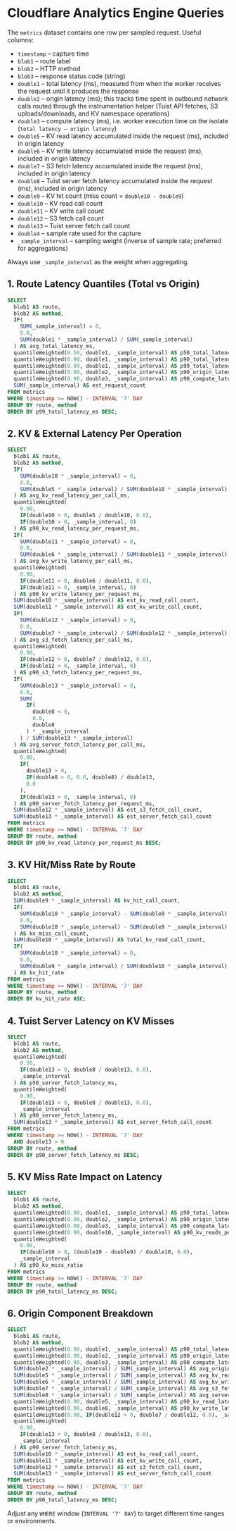 # Cloudflare Analytics Engine Queries

The `metrics` dataset contains one row per sampled request. Useful columns:
- `timestamp` – capture time
- `blob1` – route label
- `blob2` – HTTP method
- `blob3` – response status code (string)
- `double1` – total latency (ms), measured from when the worker receives the request until it produces the response
- `double2` – origin latency (ms); this tracks time spent in outbound network calls routed through the instrumentation helper (Tuist API fetches, S3 uploads/downloads, and KV namespace operations)
- `double3` – compute latency (ms), i.e. worker execution time on the isolate (`total latency – origin latency`)
- `double5` – KV read latency accumulated inside the request (ms), included in origin latency
- `double6` – KV write latency accumulated inside the request (ms), included in origin latency
- `double7` – S3 fetch latency accumulated inside the request (ms), included in origin latency
- `double8` – Tuist server fetch latency accumulated inside the request (ms), included in origin latency
- `double9` – KV hit count (miss count = `double10 - double9`)
- `double10` – KV read call count
- `double11` – KV write call count
- `double12` – S3 fetch call count
- `double13` – Tuist server fetch call count
- `double4` – sample rate used for the capture
- `_sample_interval` – sampling weight (inverse of sample rate; preferred for aggregations)

Always use `_sample_interval` as the weight when aggregating.

## 1. Route Latency Quantiles (Total vs Origin)
```sql
SELECT
  blob1 AS route,
  blob2 AS method,
  IF(
    SUM(_sample_interval) = 0,
    0.0,
    SUM(double1 * _sample_interval) / SUM(_sample_interval)
  ) AS avg_total_latency_ms,
  quantileWeighted(0.50, double1, _sample_interval) AS p50_total_latency_ms,
  quantileWeighted(0.90, double1, _sample_interval) AS p90_total_latency_ms,
  quantileWeighted(0.99, double1, _sample_interval) AS p99_total_latency_ms,
  quantileWeighted(0.90, double2, _sample_interval) AS p90_origin_latency_ms,
  quantileWeighted(0.90, double3, _sample_interval) AS p90_compute_latency_ms,
  SUM(_sample_interval) AS est_request_count
FROM metrics
WHERE timestamp >= NOW() - INTERVAL '7' DAY
GROUP BY route, method
ORDER BY p99_total_latency_ms DESC;
```

## 2. KV & External Latency Per Operation
```sql
SELECT
  blob1 AS route,
  blob2 AS method,
  IF(
    SUM(double10 * _sample_interval) = 0,
    0.0,
    SUM(double5 * _sample_interval) / SUM(double10 * _sample_interval)
  ) AS avg_kv_read_latency_per_call_ms,
  quantileWeighted(
    0.90,
    IF(double10 > 0, double5 / double10, 0.0),
    IF(double10 > 0, _sample_interval, 0)
  ) AS p90_kv_read_latency_per_request_ms,
  IF(
    SUM(double11 * _sample_interval) = 0,
    0.0,
    SUM(double6 * _sample_interval) / SUM(double11 * _sample_interval)
  ) AS avg_kv_write_latency_per_call_ms,
  quantileWeighted(
    0.90,
    IF(double11 > 0, double6 / double11, 0.0),
    IF(double11 > 0, _sample_interval, 0)
  ) AS p90_kv_write_latency_per_request_ms,
  SUM(double10 * _sample_interval) AS est_kv_read_call_count,
  SUM(double11 * _sample_interval) AS est_kv_write_call_count,
  IF(
    SUM(double12 * _sample_interval) = 0,
    0.0,
    SUM(double7 * _sample_interval) / SUM(double12 * _sample_interval)
  ) AS avg_s3_fetch_latency_per_call_ms,
  quantileWeighted(
    0.90,
    IF(double12 > 0, double7 / double12, 0.0),
    IF(double12 > 0, _sample_interval, 0)
  ) AS p90_s3_fetch_latency_per_request_ms,
  IF(
    SUM(double13 * _sample_interval) = 0,
    0.0,
    SUM(
      IF(
        double8 < 0,
        0.0,
        double8
      ) * _sample_interval
    ) / SUM(double13 * _sample_interval)
  ) AS avg_server_fetch_latency_per_call_ms,
  quantileWeighted(
    0.90,
    IF(
      double13 > 0,
      IF(double8 < 0, 0.0, double8) / double13,
      0.0
    ),
    IF(double13 > 0, _sample_interval, 0)
  ) AS p90_server_fetch_latency_per_request_ms,
  SUM(double12 * _sample_interval) AS est_s3_fetch_call_count,
  SUM(double13 * _sample_interval) AS est_server_fetch_call_count
FROM metrics
WHERE timestamp >= NOW() - INTERVAL '7' DAY
GROUP BY route, method
ORDER BY p90_kv_read_latency_per_request_ms DESC;
```

## 3. KV Hit/Miss Rate by Route
```sql
SELECT
  blob1 AS route,
  blob2 AS method,
  SUM(double9 * _sample_interval) AS kv_hit_call_count,
  IF(
    SUM(double10 * _sample_interval) - SUM(double9 * _sample_interval) < 0,
    0.0,
    SUM(double10 * _sample_interval) - SUM(double9 * _sample_interval)
  ) AS kv_miss_call_count,
  SUM(double10 * _sample_interval) AS total_kv_read_call_count,
  IF(
    SUM(double10 * _sample_interval) = 0,
    0.0,
    SUM(double9 * _sample_interval) / SUM(double10 * _sample_interval)
  ) AS kv_hit_rate
FROM metrics
WHERE timestamp >= NOW() - INTERVAL '7' DAY
GROUP BY route, method
ORDER BY kv_hit_rate ASC;
```

## 4. Tuist Server Latency on KV Misses
```sql
SELECT
  blob1 AS route,
  blob2 AS method,
  quantileWeighted(
    0.50,
    IF(double13 > 0, double8 / double13, 0.0),
    _sample_interval
  ) AS p50_server_fetch_latency_ms,
  quantileWeighted(
    0.90,
    IF(double13 > 0, double8 / double13, 0.0),
    _sample_interval
  ) AS p90_server_fetch_latency_ms,
  SUM(double13 * _sample_interval) AS est_server_fetch_call_count
FROM metrics
WHERE timestamp >= NOW() - INTERVAL '7' DAY
  AND double13 > 0
GROUP BY route, method
ORDER BY p90_server_fetch_latency_ms DESC;
```

## 5. KV Miss Rate Impact on Latency
```sql
SELECT
  blob1 AS route,
  blob2 AS method,
  quantileWeighted(0.90, double1, _sample_interval) AS p90_total_latency_ms,
  quantileWeighted(0.90, double2, _sample_interval) AS p90_origin_latency_ms,
  quantileWeighted(0.90, double3, _sample_interval) AS p90_compute_latency_ms,
  quantileWeighted(0.90, double10, _sample_interval) AS p90_kv_reads_per_request,
  quantileWeighted(
    0.90,
    IF(double10 > 0, (double10 - double9) / double10, 0.0),
    _sample_interval
  ) AS p90_kv_miss_ratio
FROM metrics
WHERE timestamp >= NOW() - INTERVAL '7' DAY
GROUP BY route, method
ORDER BY p90_total_latency_ms DESC;
```

## 6. Origin Component Breakdown
```sql
SELECT
  blob1 AS route,
  blob2 AS method,
  quantileWeighted(0.90, double1, _sample_interval) AS p90_total_latency_ms,
  quantileWeighted(0.90, double2, _sample_interval) AS p90_origin_latency_ms,
  quantileWeighted(0.90, double3, _sample_interval) AS p90_compute_latency_ms,
  SUM(double2 * _sample_interval) / SUM(_sample_interval) AS avg_origin_latency_ms,
  SUM(double5 * _sample_interval) / SUM(_sample_interval) AS avg_kv_read_latency_ms,
  SUM(double6 * _sample_interval) / SUM(_sample_interval) AS avg_kv_write_latency_ms,
  SUM(double7 * _sample_interval) / SUM(_sample_interval) AS avg_s3_fetch_latency_ms,
  SUM(double8 * _sample_interval) / SUM(_sample_interval) AS avg_server_fetch_latency_ms,
  quantileWeighted(0.90, double5, _sample_interval) AS p90_kv_read_latency_ms,
  quantileWeighted(0.90, double6, _sample_interval) AS p90_kv_write_latency_ms,
  quantileWeighted(0.90, IF(double12 > 0, double7 / double12, 0.0), _sample_interval) AS p90_s3_fetch_latency_ms,
  quantileWeighted(
    0.90,
    IF(double13 > 0, double8 / double13, 0.0),
    _sample_interval
  ) AS p90_server_fetch_latency_ms,
  SUM(double10 * _sample_interval) AS est_kv_read_call_count,
  SUM(double11 * _sample_interval) AS est_kv_write_call_count,
  SUM(double12 * _sample_interval) AS est_s3_fetch_call_count,
  SUM(double13 * _sample_interval) AS est_server_fetch_call_count
FROM metrics
WHERE timestamp >= NOW() - INTERVAL '7' DAY
GROUP BY route, method
ORDER BY p90_total_latency_ms DESC;
```

Adjust any `WHERE` window (`INTERVAL '7' DAY`) to target different time ranges or environments.
